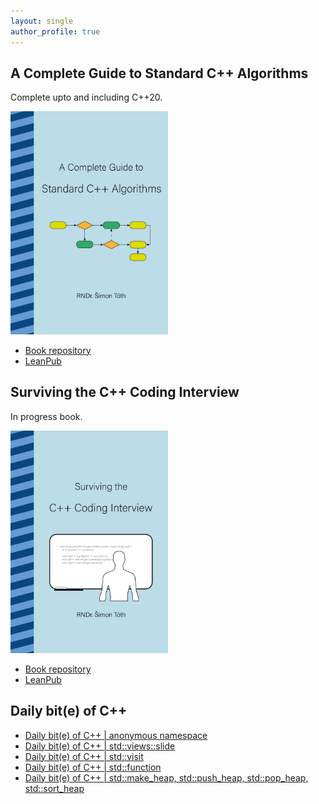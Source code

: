 ```yaml
---
layout: single
author_profile: true
---
```


## A Complete Guide to Standard C++ Algorithms

Complete upto and including C++20.

[<img src="assets/images/book_algorithms_cover.png" width="50%">](https://leanpub.com/cpp-algorithms-guide)

- [Book repository](https://github.com/HappyCerberus/book-cpp-algorithms)
- [LeanPub](https://leanpub.com/cpp-algorithms-guide)

## Surviving the C++ Coding Interview

In progress book.

[<img src="assets/images/book_coding_interview_cover.png" width="50%">](https://leanpub.com/cpp-coding-interview)

- [Book repository](https://leanpub.com/cpp-coding-interview)
- [LeanPub](https://leanpub.com/cpp-coding-interview)

## Daily bit(e) of C++

<ul>
<!-- SUBSTACK:START --><li><a href="https://medium.com/@simontoth/daily-bit-e-of-c-anonymous-namespace-356bd5e084e8?source=rss-1e1de1006a93------2">Daily bit&lpar;e&rpar; of C++ | anonymous namespace</a></li><li><a href="https://medium.com/@simontoth/daily-bit-e-of-c-std-views-slide-22e68bde2d57?source=rss-1e1de1006a93------2">Daily bit&lpar;e&rpar; of C++ | std::views::slide</a></li><li><a href="https://medium.com/@simontoth/daily-bit-e-of-c-std-visit-8efc64a9f497?source=rss-1e1de1006a93------2">Daily bit&lpar;e&rpar; of C++ | std::visit</a></li><li><a href="https://medium.com/@simontoth/daily-bit-e-of-c-std-function-954acfbf1a55?source=rss-1e1de1006a93------2">Daily bit&lpar;e&rpar; of C++ | std::function</a></li><li><a href="https://medium.com/@simontoth/daily-bit-e-of-c-std-make-heap-std-push-heap-std-pop-heap-std-sort-heap-2b4f3791009e?source=rss-1e1de1006a93------2">Daily bit&lpar;e&rpar; of C++ | std::make_heap, std::push_heap, std::pop_heap, std::sort_heap</a></li><!-- SUBSTACK:END -->
</ul>